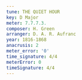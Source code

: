 ```yaml
---
tune: THE QUIET HOUR
key: D Major
meter: 7.7.7.3.
composer: H. Green
arranger: D. A. R. Aufranc
year: 1816-1868
anacrusis: 2
meter_error: '0'
time_signature: 4/4
meterError: 0
timeSignature: 4/4
---
```

